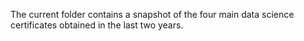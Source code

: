 The current folder contains a snapshot of the four main data science certificates obtained in the last two years.
